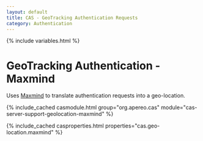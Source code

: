 ```yaml
---
layout: default
title: CAS - GeoTracking Authentication Requests
category: Authentication
---
```

{% include variables.html %}


# GeoTracking Authentication - Maxmind

Uses [Maxmind](https://github.com/maxmind) to translate authentication requests into a geo-location.

{% include_cached casmodule.html group="org.apereo.cas" module="cas-server-support-geolocation-maxmind" %}

{% include_cached casproperties.html properties="cas.geo-location.maxmind" %}

